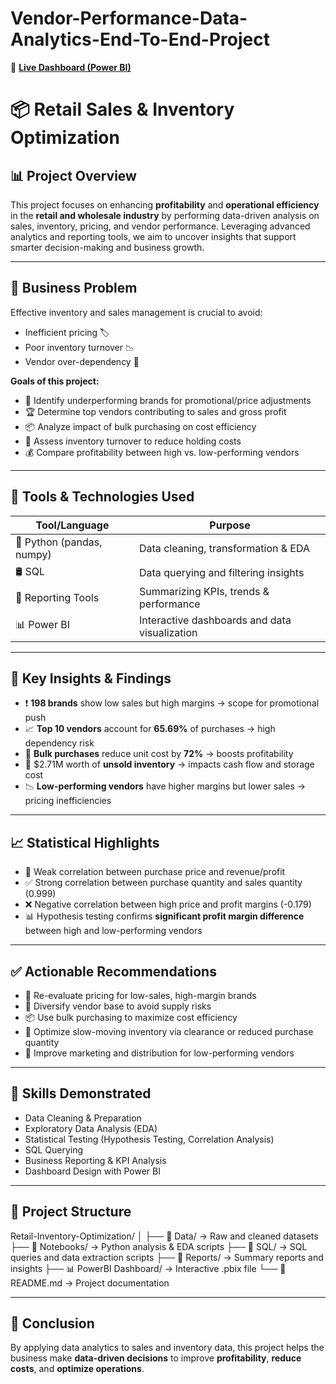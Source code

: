# Vendor-Performance-Data-Analytics-End-To-End-Project

🔗 [**Live Dashboard (Power BI)**](https://app.powerbi.com/view?r=eyJrIjoiM2E0ODk4MjgtNGQxMy00ZWMzLWExNWEtN2YzYWU5ZjI4NjYyIiwidCI6ImE2ZWY1YTM2LWUyYmYtNDI1Ni05ODAyLTA4MTA4ZWIwOTEzYSJ9)

# 📦 Retail Sales & Inventory Optimization

## 📊 Project Overview

This project focuses on enhancing **profitability** and **operational efficiency** in the **retail and wholesale industry** by performing data-driven analysis on sales, inventory, pricing, and vendor performance. Leveraging advanced analytics and reporting tools, we aim to uncover insights that support smarter decision-making and business growth.

---

## 🧠 Business Problem

Effective inventory and sales management is crucial to avoid:
- Inefficient pricing 🏷️
- Poor inventory turnover 📉
- Vendor over-dependency 🔗

**Goals of this project:**
- 🔎 Identify underperforming brands for promotional/price adjustments
- 🏆 Determine top vendors contributing to sales and gross profit
- 📦 Analyze impact of bulk purchasing on cost efficiency
- 🔁 Assess inventory turnover to reduce holding costs
- 💰 Compare profitability between high vs. low-performing vendors

---

## 🧪 Tools & Technologies Used

| Tool/Language     | Purpose                                      |
|------------------|----------------------------------------------|
| 🐍 Python (pandas, numpy) | Data cleaning, transformation & EDA         |
| 🛢️ SQL             | Data querying and filtering insights         |
| 📑 Reporting Tools | Summarizing KPIs, trends & performance       |
| 📊 Power BI        | Interactive dashboards and data visualization |

---

## 📌 Key Insights & Findings

- ❗ **198 brands** show low sales but high margins → scope for promotional push
- 📈 **Top 10 vendors** account for **65.69%** of purchases → high dependency risk
- 💸 **Bulk purchases** reduce unit cost by **72%** → boosts profitability
- 🧊 $2.71M worth of **unsold inventory** → impacts cash flow and storage cost
- 📉 **Low-performing vendors** have higher margins but lower sales → pricing inefficiencies

---

## 📈 Statistical Highlights

- 🔬 Weak correlation between purchase price and revenue/profit
- ✅ Strong correlation between purchase quantity and sales quantity (0.999)
- ❌ Negative correlation between high price and profit margins (-0.179)
- 📊 Hypothesis testing confirms **significant profit margin difference** between high and low-performing vendors

---

## ✅ Actionable Recommendations

- 🎯 Re-evaluate pricing for low-sales, high-margin brands
- 🔄 Diversify vendor base to avoid supply risks
- 📦 Use bulk purchasing to maximize cost efficiency
- 🚚 Optimize slow-moving inventory via clearance or reduced purchase quantity
- 📢 Improve marketing and distribution for low-performing vendors

---

## 🧠 Skills Demonstrated

- Data Cleaning & Preparation  
- Exploratory Data Analysis (EDA)  
- Statistical Testing (Hypothesis Testing, Correlation Analysis)  
- SQL Querying  
- Business Reporting & KPI Analysis  
- Dashboard Design with Power BI

---

## 📁 Project Structure

Retail-Inventory-Optimization/
│
├── 📂 Data/ → Raw and cleaned datasets
├── 📂 Notebooks/ → Python analysis & EDA scripts
├── 📂 SQL/ → SQL queries and data extraction scripts
├── 📂 Reports/ → Summary reports and insights
├── 📊 PowerBI Dashboard/ → Interactive .pbix file
└── 📄 README.md → Project documentation


---

## 🚀 Conclusion

By applying data analytics to sales and inventory data, this project helps the business make **data-driven decisions** to improve **profitability**, **reduce costs**, and **optimize operations**.



